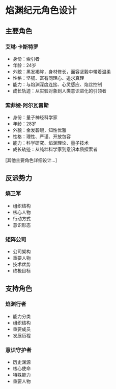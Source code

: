 # 焰渊纪元角色设计

## 主要角色

### 艾琳·卡斯特罗
- 身份：索引者
- 年龄：24岁
- 外貌：黑发褐眸，身材修长，面容坚毅中带着温柔
- 性格：坚韧、富有同理心、追求真理
- 能力：与焰渊深度连接、心灵感应、焰丝控制
- 成长轨迹：从实验对象到人类意识进化的引领者

### 索菲娅·阿尔瓦雷斯
- 身份：量子神经科学家
- 年龄：28岁
- 外貌：金发碧眼，知性优雅
- 性格：理性、严谨、开放包容
- 能力：科学研究、焰渊理论、量子技术
- 成长轨迹：从纯粹科学家到意识本质探索者

[其他主要角色详细设计...]

## 反派势力

### 熵卫军
- 组织结构
- 核心人物
- 行动方式
- 意识形态

### 矩阵公司
- 公司架构
- 重要人物
- 技术优势
- 终极目标

## 支持角色

### 焰渊行者
- 能力分类
- 组织结构
- 重要成员
- 发展历程

### 意识守护者
- 历史渊源
- 核心使命
- 特殊能力
- 重要人物